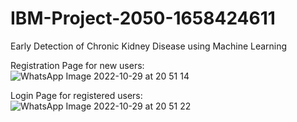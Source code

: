 # IBM-Project-2050-1658424611
Early Detection of Chronic Kidney Disease using Machine Learning

Registration Page for new users:
![WhatsApp Image 2022-10-29 at 20 51 14](https://user-images.githubusercontent.com/76144947/198839930-1f7c78d4-e14b-4134-b548-cde4d27e930a.jpeg)

Login Page for registered users:
![WhatsApp Image 2022-10-29 at 20 51 22](https://user-images.githubusercontent.com/76144947/198839953-369dfa2a-f0a5-4dd8-be9d-3645fa5eaa18.jpeg)
